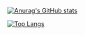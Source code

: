 
[![Anurag's GitHub stats](https://github-readme-stats.vercel.app/api?username=dokyung4455&theme=dark)](https://github.com/anuraghazra/github-readme-stats)

[![Top Langs](https://github-readme-stats.vercel.app/api/top-langs/?username=dokyung4455&theme=dark&layout=compact)](https://github.com/anuraghazra/github-readme-stats)
